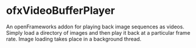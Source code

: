 # ofxVideoBufferPlayer

An openFrameworks addon for playing back image sequences as videos. Simply load a directory of images and then play it back at a particular frame rate. Image loading takes place in a background thread.
